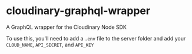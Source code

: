 # cloudinary-graphql-wrapper
A GraphQL wrapper for the Cloudinary Node SDK 

To use this, you'll need to add a `.env` file to the server folder and add your `CLOUD_NAME`, `API_SECRET`, and `API_KEY`
